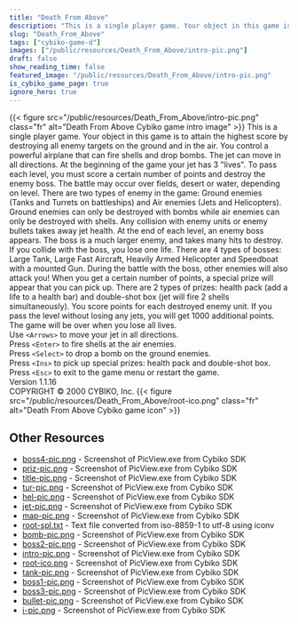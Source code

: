 ```yaml
---
title: "Death From Above"
description: "This is a single player game. Your object in this game is to attain the highest score by destroying all enemy targets on the ground and in the air. You control a powerful airplane that can fire shells and drop bombs. The jet can move in all directions. At the beginning of the gam..."
slug: "Death_From_Above"
tags: ["cybiko-game-d"]
images: ["/public/resources/Death_From_Above/intro-pic.png"]
draft: false
show_reading_time: false
featured_image: "/public/resources/Death_From_Above/intro-pic.png"
is_cybiko_game_page: true
ignore_hero: true
---
```

{{< figure src="/public/resources/Death_From_Above/intro-pic.png" class="fr" alt="Death From Above Cybiko game intro image" >}}
This is a single player game. Your object in this game is to attain the highest score by destroying all enemy targets on the ground and in the air. You control a powerful airplane that can fire shells and drop bombs. The jet can move in all directions. At the beginning of the game your jet has 3 "lives". To pass each level, you must score a certain number of points and destroy the enemy boss. The battle may occur over fields, desert or water, depending on level. There are two types of enemy in the game: Ground enemies (Tanks and Turrets on battleships) and Air enemies (Jets and Helicopters). Ground enemies can only be destroyed with bombs while air enemies can only be destroyed with shells. Any collision with enemy units or enemy bullets takes away jet health. At the end of each level, an enemy boss appears. The boss is a much larger enemy, and takes many hits to destroy. If you collide with the boss, you lose one life. There are 4 types of bosses: Large Tank, Large Fast Aircraft, Heavily Armed Helicopter and Speedboat with a mounted Gun. During the battle with the boss, other enemies will also attack you! When you get a certain number of points, a special prize will appear that you can pick up. There are 2 types of prizes: health pack (add a life to a health bar) and double-shot box (jet will fire 2 shells simultaneously). You score points for each destroyed enemy unit. If you pass the level without losing any jets, you will get 1000 additional points. The game will be over when you lose all lives. \
Use `<Arrows>`  to move your jet in all directions. \
Press `<Enter>`  to fire shells at the air enemies. \
Press `<Select>`  to drop a bomb on the ground enemies. \
Press `<Ins>`  to pick up special prizes: health pack and double-shot box. \
Press `<Esc>`  to exit to the game menu or restart the game. \
Version 1.1.16 \
COPYRIGHT © 2000 CYBIKO, Inc. {{< figure src="/public/resources/Death_From_Above/root-ico.png" class="fr" alt="Death From Above Cybiko game icon" >}}

## Other Resources
* [boss4-pic.png](/public/resources/Death_From_Above/boss4-pic.png) - Screenshot of PicView.exe from Cybiko SDK
* [priz-pic.png](/public/resources/Death_From_Above/priz-pic.png) - Screenshot of PicView.exe from Cybiko SDK
* [title-pic.png](/public/resources/Death_From_Above/title-pic.png) - Screenshot of PicView.exe from Cybiko SDK
* [tur-pic.png](/public/resources/Death_From_Above/tur-pic.png) - Screenshot of PicView.exe from Cybiko SDK
* [hel-pic.png](/public/resources/Death_From_Above/hel-pic.png) - Screenshot of PicView.exe from Cybiko SDK
* [jet-pic.png](/public/resources/Death_From_Above/jet-pic.png) - Screenshot of PicView.exe from Cybiko SDK
* [map-pic.png](/public/resources/Death_From_Above/map-pic.png) - Screenshot of PicView.exe from Cybiko SDK
* [root-spl.txt](/public/resources/Death_From_Above/root-spl.txt) - Text file converted from iso-8859-1 to utf-8 using iconv
* [bomb-pic.png](/public/resources/Death_From_Above/bomb-pic.png) - Screenshot of PicView.exe from Cybiko SDK
* [boss2-pic.png](/public/resources/Death_From_Above/boss2-pic.png) - Screenshot of PicView.exe from Cybiko SDK
* [intro-pic.png](/public/resources/Death_From_Above/intro-pic.png) - Screenshot of PicView.exe from Cybiko SDK
* [root-ico.png](/public/resources/Death_From_Above/root-ico.png) - Screenshot of PicView.exe from Cybiko SDK
* [tank-pic.png](/public/resources/Death_From_Above/tank-pic.png) - Screenshot of PicView.exe from Cybiko SDK
* [boss1-pic.png](/public/resources/Death_From_Above/boss1-pic.png) - Screenshot of PicView.exe from Cybiko SDK
* [boss3-pic.png](/public/resources/Death_From_Above/boss3-pic.png) - Screenshot of PicView.exe from Cybiko SDK
* [bullet-pic.png](/public/resources/Death_From_Above/bullet-pic.png) - Screenshot of PicView.exe from Cybiko SDK
* [i-pic.png](/public/resources/Death_From_Above/i-pic.png) - Screenshot of PicView.exe from Cybiko SDK
